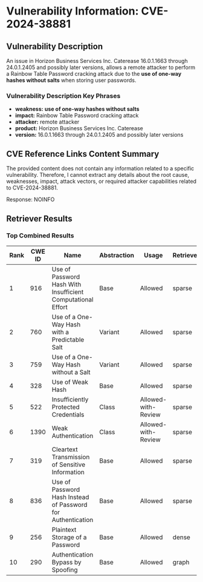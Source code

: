 # Vulnerability Information: CVE-2024-38881

## Vulnerability Description
An issue in Horizon Business Services Inc. Caterease 16.0.1.1663 through 24.0.1.2405 and possibly later versions, allows a remote attacker to perform a Rainbow Table Password cracking attack due to the **use of one-way hashes without salts** when storing user passwords.

### Vulnerability Description Key Phrases
- **weakness:** **use of one-way hashes without salts**
- **impact:** Rainbow Table Password cracking attack
- **attacker:** remote attacker
- **product:** Horizon Business Services Inc. Caterease
- **version:** 16.0.1.1663 through 24.0.1.2405 and possibly later versions

## CVE Reference Links Content Summary
The provided content does not contain any information related to a specific vulnerability. Therefore, I cannot extract any details about the root cause, weaknesses, impact, attack vectors, or required attacker capabilities related to CVE-2024-38881.

Response: NOINFO

## Retriever Results

### Top Combined Results

| Rank | CWE ID | Name | Abstraction | Usage  | Retrievers | Individual Scores |
|------|--------|------|-------------|-------|------------|-------------------|
| 1 | 916 | Use of Password Hash With Insufficient Computational Effort | Base | Allowed | sparse | 0.275 |
| 2 | 760 | Use of a One-Way Hash with a Predictable Salt | Variant | Allowed | sparse | 0.265 |
| 3 | 759 | Use of a One-Way Hash without a Salt | Variant | Allowed | sparse | 0.263 |
| 4 | 328 | Use of Weak Hash | Base | Allowed | sparse | 0.248 |
| 5 | 522 | Insufficiently Protected Credentials | Class | Allowed-with-Review | sparse | 0.221 |
| 6 | 1390 | Weak Authentication | Class | Allowed-with-Review | sparse | 0.212 |
| 7 | 319 | Cleartext Transmission of Sensitive Information | Base | Allowed | sparse | 0.206 |
| 8 | 836 | Use of Password Hash Instead of Password for Authentication | Base | Allowed | sparse | 0.206 |
| 9 | 256 | Plaintext Storage of a Password | Base | Allowed | dense | 0.620 |
| 10 | 290 | Authentication Bypass by Spoofing | Base | Allowed | graph | 0.001 |

